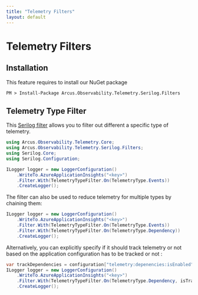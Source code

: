 ```yaml
---
title: "Telemetry Filters"
layout: default
---
```


# Telemetry Filters

## Installation

This feature requires to install our NuGet package

```shell
PM > Install-Package Arcus.Observability.Telemetry.Serilog.Filters
```

## Telemetry Type Filter

This [Serilog filter](https://github.com/serilog/serilog/wiki/Enrichment) allows you to filter out different a specific type of telemetry.

```csharp
using Arcus.Observability.Telemetry.Core;
using Arcus.Observability.Telemetry.Serilog.Filters;
using Serilog.Core;
using Serilog.Configuration;

ILogger logger = new LoggerConfiguration()
    .WriteTo.AzureApplicationInsights("<key>")
    .Filter.With(TelemetryTypeFilter.On(TelemetryType.Events))
    .CreateLogger();
```

The filter can also be used to reduce telemetry for multiple types by chaining them:

```csharp
ILogger logger = new LoggerConfiguration()
    .WriteTo.AzureApplicationInsights("<key>")
    .Filter.With(TelemetryTypeFilter.On(TelemetryType.Events))
    .Filter.With(TelemetryTypeFilter.On(TelemetryType.Dependency))
    .CreateLogger();
```

Alternatively, you can explicitly specify if it should track telemetry or not based on the application configuration has to be tracked or not :

```csharp
var trackDependencies = configuration["telemetry:depenencies:isEnabled"];
ILogger logger = new LoggerConfiguration()
    .WriteTo.AzureApplicationInsights("<key>")
    .Filter.With(TelemetryTypeFilter.On(TelemetryType.Dependency, isTrackingEnabled: bool.Parse(trackDependencies)))
    .CreateLogger();
```


